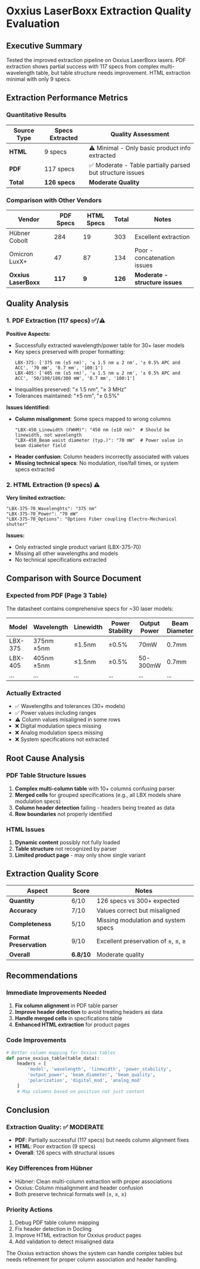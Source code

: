 # Oxxius LaserBoxx Extraction Quality Evaluation

## Executive Summary
Tested the improved extraction pipeline on Oxxius LaserBoxx lasers. PDF extraction shows partial success with 117 specs from complex multi-wavelength table, but table structure needs improvement. HTML extraction minimal with only 9 specs.

## Extraction Performance Metrics

### Quantitative Results
| Source Type | Specs Extracted | Quality Assessment |
|------------|----------------|-------------------|
| **HTML** | 9 specs | ⚠️ Minimal - Only basic product info extracted |
| **PDF** | 117 specs | ✅ Moderate - Table partially parsed but structure issues |
| **Total** | **126 specs** | **Moderate Quality** |

### Comparison with Other Vendors
| Vendor | PDF Specs | HTML Specs | Total | Notes |
|--------|-----------|------------|-------|-------|
| Hübner Cobolt | 284 | 19 | 303 | Excellent extraction |
| Omicron LuxX+ | 47 | 87 | 134 | Poor - concatenation issues |
| **Oxxius LaserBoxx** | **117** | **9** | **126** | **Moderate - structure issues** |

## Quality Analysis

### 1. PDF Extraction (117 specs) ✅/⚠️

**Positive Aspects:**
- Successfully extracted wavelength/power table for 30+ laser models
- Key specs preserved with proper formatting:
  ```
  LBX-375: ['375 nm (±5 nm)', '≤ 1.5 nm ≤ 2 nm', '± 0.5% APC and ACC', '70 mW', '0.7 mm', '100:1']
  LBX-405: ['405 nm (±5 nm)', '≤ 1.5 nm ≤ 2 nm', '± 0.5% APC and ACC', '50/100/180/300 mW', '0.7 mm', '100:1']
  ```
- Inequalities preserved: "≤ 1.5 nm", "≥ 3 MHz"
- Tolerances maintained: "±5 nm", "± 0.5%"

**Issues Identified:**
- **Column misalignment**: Some specs mapped to wrong columns
  ```
  "LBX-450_Linewidth (FWHM)": "450 nm (±10 nm)"  # Should be linewidth, not wavelength
  "LBX-450_Beam waist diameter (typ.)": "70 mW"  # Power value in beam diameter field
  ```
- **Header confusion**: Column headers incorrectly associated with values
- **Missing technical specs**: No modulation, rise/fall times, or system specs extracted

### 2. HTML Extraction (9 specs) ⚠️

**Very limited extraction:**
```
"LBX-375-70_Wavelenghts": "375 nm"
"LBX-375-70_Power": "70 mW"
"LBX-375-70_Options": "Options Fiber coupling Electro-Mechanical shutter"
```

**Issues:**
- Only extracted single product variant (LBX-375-70)
- Missing all other wavelengths and models
- No technical specifications extracted

## Comparison with Source Document

### Expected from PDF (Page 3 Table)
The datasheet contains comprehensive specs for ~30 laser models:

| Model | Wavelength | Linewidth | Power Stability | Output Power | Beam Diameter | M² | Polarization | Digital Mod | Analog Mod |
|-------|------------|-----------|-----------------|--------------|---------------|-----|--------------|-------------|------------|
| LBX-375 | 375nm ±5nm | ≤1.5nm | ±0.5% | 70mW | 0.7mm | ≤1.3 | 100:1 | ≤2ns | ≥3MHz |
| LBX-405 | 405nm ±5nm | ≤1.5nm | ±0.5% | 50-300mW | 0.7mm | ≤1.25 | 100:1 | ≤2ns | ≥3MHz |
| ... | ... | ... | ... | ... | ... | ... | ... | ... | ... |

### Actually Extracted
- ✅ Wavelengths and tolerances (30+ models)
- ✅ Power values including ranges
- ⚠️ Column values misaligned in some rows
- ❌ Digital modulation specs missing
- ❌ Analog modulation specs missing
- ❌ System specifications not extracted

## Root Cause Analysis

### PDF Table Structure Issues
1. **Complex multi-column table** with 10+ columns confusing parser
2. **Merged cells** for grouped specifications (e.g., all LBX models share modulation specs)
3. **Column header detection** failing - headers being treated as data
4. **Row boundaries** not properly identified

### HTML Issues
1. **Dynamic content** possibly not fully loaded
2. **Table structure** not recognized by parser
3. **Limited product page** - may only show single variant

## Extraction Quality Score

| Aspect | Score | Notes |
|--------|-------|-------|
| **Quantity** | 6/10 | 126 specs vs 300+ expected |
| **Accuracy** | 7/10 | Values correct but misaligned |
| **Completeness** | 5/10 | Missing modulation and system specs |
| **Format Preservation** | 9/10 | Excellent preservation of ±, ≤, ≥ |
| **Overall** | **6.8/10** | Moderate quality |

## Recommendations

### Immediate Improvements Needed
1. **Fix column alignment** in PDF table parser
2. **Improve header detection** to avoid treating headers as data
3. **Handle merged cells** in specifications table
4. **Enhanced HTML extraction** for product pages

### Code Improvements
```python
# Better column mapping for Oxxius tables
def parse_oxxius_table(table_data):
    headers = [
        'model', 'wavelength', 'linewidth', 'power_stability',
        'output_power', 'beam_diameter', 'beam_quality',
        'polarization', 'digital_mod', 'analog_mod'
    ]
    # Map columns based on position not just content
```

## Conclusion

### Extraction Quality: ✅ MODERATE
- **PDF**: Partially successful (117 specs) but needs column alignment fixes
- **HTML**: Poor extraction (9 specs)
- **Overall**: 126 specs with structural issues

### Key Differences from Hübner
- Hübner: Clean multi-column extraction with proper associations
- Oxxius: Column misalignment and header confusion
- Both preserve technical formats well (±, ≤, ≥)

### Priority Actions
1. Debug PDF table column mapping
2. Fix header detection in Docling
3. Improve HTML extraction for Oxxius product pages
4. Add validation to detect misaligned data

The Oxxius extraction shows the system can handle complex tables but needs refinement for proper column association and header handling.